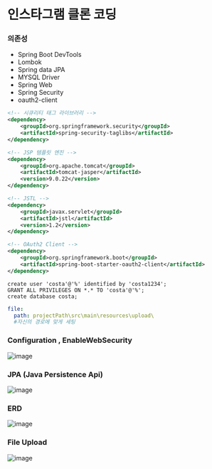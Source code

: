 # 인스타그램 클론 코딩

### 의존성

- Spring Boot DevTools
- Lombok
- Spring data JPA
- MYSQL Driver
- Spring Web
- Spring Security
- oauth2-client

```xml
<!-- 시큐리티 태그 라이브러리 -->
<dependency>
	<groupId>org.springframework.security</groupId>
	<artifactId>spring-security-taglibs</artifactId>
</dependency>

<!-- JSP 템플릿 엔진 -->
<dependency>
	<groupId>org.apache.tomcat</groupId>
	<artifactId>tomcat-jasper</artifactId>
	<version>9.0.22</version>
</dependency>

<!-- JSTL -->
<dependency>
	<groupId>javax.servlet</groupId>
	<artifactId>jstl</artifactId>
	<version>1.2</version>
</dependency>

<!-- OAuth2 Client -->
<dependency>
	<groupId>org.springframework.boot</groupId>
	<artifactId>spring-boot-starter-oauth2-client</artifactId>
</dependency>

```


``` DB
create user 'costa'@'%' identified by 'costa1234';
GRANT ALL PRIVILEGES ON *.* TO 'costa'@'%';
create database costa;

```  

```apllication.yml  
file:
  path: projectPath\src\main\resources\upload\
  #자신의 경로에 맞게 세팅
```

### Configuration , EnableWebSecurity  
![image](https://user-images.githubusercontent.com/42068811/113676275-34b07480-96f7-11eb-9592-48eacc93764c.png)  
  
### JPA (Java Persistence Api)   
![image](https://user-images.githubusercontent.com/42068811/113677195-45adb580-96f8-11eb-8ea8-73bece1a37f4.png)  

### ERD
![image](https://user-images.githubusercontent.com/42068811/113685338-19e2fd80-9701-11eb-942e-0dad2c012bea.png)
  
### File Upload
![image](https://user-images.githubusercontent.com/42068811/113678336-7f32f080-96f9-11eb-9b2e-077785290d9d.png)




